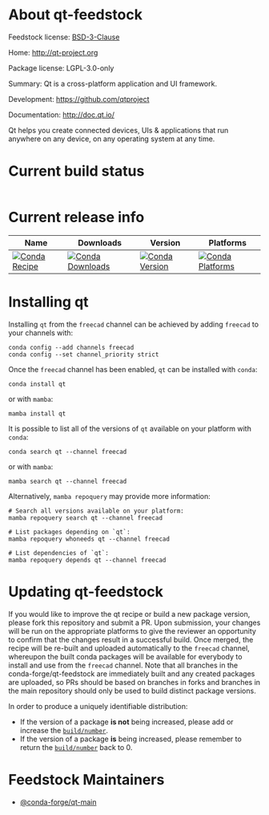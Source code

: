 About qt-feedstock
==================

Feedstock license: [BSD-3-Clause](https://github.com/conda-forge/qt-feedstock/blob/main/LICENSE.txt)

Home: http://qt-project.org

Package license: LGPL-3.0-only

Summary: Qt is a cross-platform application and UI framework.

Development: https://github.com/qtproject

Documentation: http://doc.qt.io/

Qt helps you create connected devices, UIs & applications that run
anywhere on any device, on any operating system at any time.


Current build status
====================


<table>
</table>

Current release info
====================

| Name | Downloads | Version | Platforms |
| --- | --- | --- | --- |
| [![Conda Recipe](https://img.shields.io/badge/recipe-qt-green.svg)](https://anaconda.org/freecad/qt) | [![Conda Downloads](https://img.shields.io/conda/dn/freecad/qt.svg)](https://anaconda.org/freecad/qt) | [![Conda Version](https://img.shields.io/conda/vn/freecad/qt.svg)](https://anaconda.org/freecad/qt) | [![Conda Platforms](https://img.shields.io/conda/pn/freecad/qt.svg)](https://anaconda.org/freecad/qt) |

Installing qt
=============

Installing `qt` from the `freecad` channel can be achieved by adding `freecad` to your channels with:

```
conda config --add channels freecad
conda config --set channel_priority strict
```

Once the `freecad` channel has been enabled, `qt` can be installed with `conda`:

```
conda install qt
```

or with `mamba`:

```
mamba install qt
```

It is possible to list all of the versions of `qt` available on your platform with `conda`:

```
conda search qt --channel freecad
```

or with `mamba`:

```
mamba search qt --channel freecad
```

Alternatively, `mamba repoquery` may provide more information:

```
# Search all versions available on your platform:
mamba repoquery search qt --channel freecad

# List packages depending on `qt`:
mamba repoquery whoneeds qt --channel freecad

# List dependencies of `qt`:
mamba repoquery depends qt --channel freecad
```




Updating qt-feedstock
=====================

If you would like to improve the qt recipe or build a new
package version, please fork this repository and submit a PR. Upon submission,
your changes will be run on the appropriate platforms to give the reviewer an
opportunity to confirm that the changes result in a successful build. Once
merged, the recipe will be re-built and uploaded automatically to the
`freecad` channel, whereupon the built conda packages will be available for
everybody to install and use from the `freecad` channel.
Note that all branches in the conda-forge/qt-feedstock are
immediately built and any created packages are uploaded, so PRs should be based
on branches in forks and branches in the main repository should only be used to
build distinct package versions.

In order to produce a uniquely identifiable distribution:
 * If the version of a package **is not** being increased, please add or increase
   the [``build/number``](https://docs.conda.io/projects/conda-build/en/latest/resources/define-metadata.html#build-number-and-string).
 * If the version of a package **is** being increased, please remember to return
   the [``build/number``](https://docs.conda.io/projects/conda-build/en/latest/resources/define-metadata.html#build-number-and-string)
   back to 0.

Feedstock Maintainers
=====================

* [@conda-forge/qt-main](https://github.com/orgs/conda-forge/teams/qt-main/)

